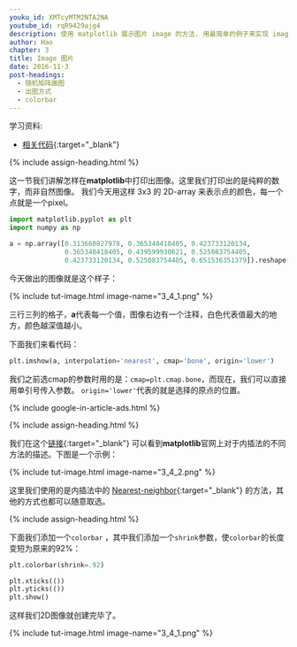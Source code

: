 ```yaml
---
youku_id: XMTcyMTM2NTA2NA
youtube_id: rqR9429ajg4
description: 使用 matplotlib 展示图片 image 的方法. 用最简单的例子来实现 image 的画图.
author: Hao
chapter: 3
title: Image 图片
date: 2016-11-3
post-headings:
  - 随机矩阵画图
  - 出图方式
  - colorbar
---
```


学习资料:
  * [相关代码](https://github.com/MorvanZhou/tutorials/blob/master/matplotlibTUT/plt13_image.py){:target="_blank"}

{% include assign-heading.html %}

这一节我们讲解怎样在**matplotlib**中打印出图像。这里我们打印出的是纯粹的数字，而非自然图像。
我们今天用这样 3x3 的 2D-array 来表示点的颜色，每一个点就是一个pixel。

```python
import matplotlib.pyplot as plt
import numpy as np

a = np.array([0.313660827978, 0.365348418405, 0.423733120134,
              0.365348418405, 0.439599930621, 0.525083754405,
              0.423733120134, 0.525083754405, 0.651536351379]).reshape(3,3)
```

今天做出的图像就是这个样子：

{% include tut-image.html image-name="3_4_1.png" %}

三行三列的格子，**a**代表每一个值，图像右边有一个注释，白色代表值最大的地方，颜色越深值越小。

下面我们来看代码：

```python
plt.imshow(a, interpolation='nearest', cmap='bone', origin='lower')
```

我们之前选cmap的参数时用的是：`cmap=plt.cmap.bone`，而现在，我们可以直接用单引号传入参数。
`origin='lower'`代表的就是选择的原点的位置。

{% include google-in-article-ads.html %}

{% include assign-heading.html %}

我们在这个[链接](http://matplotlib.org/examples/images_contours_and_fields/interpolation_methods.html){:target="_blank"}
可以看到**matplotlib**官网上对于内插法的不同方法的描述。下图是一个示例：

{% include tut-image.html image-name="3_4_2.png" %}

这里我们使用的是内插法中的 [Nearest-neighbor](https://en.wikipedia.org/wiki/Nearest-neighbor_interpolation){:target="_blank"} 的方法，其他的方式也都可以随意取选。

{% include assign-heading.html %}

下面我们添加一个`colorbar` ，其中我们添加一个`shrink`参数，使`colorbar`的长度变短为原来的92%：

```python
plt.colorbar(shrink=.92)

plt.xticks(())
plt.yticks(())
plt.show()
```

这样我们2D图像就创建完毕了。

{% include tut-image.html image-name="3_4_1.png" %}






